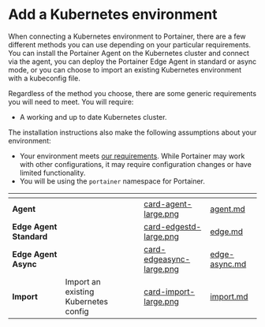 # Add a Kubernetes environment

When connecting a Kubernetes environment to Portainer, there are a few different methods you can use depending on your particular requirements. You can install the Portainer Agent on the Kubernetes cluster and connect via the agent, you can deploy the Portainer Edge Agent in standard or async mode, or you can choose to import an existing Kubernetes environment with a kubeconfig file.

Regardless of the method you choose, there are some generic requirements you will need to meet. You will require:

* A working and up to date Kubernetes cluster.

The installation instructions also make the following assumptions about your environment:

* Your environment meets [our requirements](../../../../start/requirements-and-prerequisites.md). While Portainer may work with other configurations, it may require configuration changes or have limited functionality.
* You will be using the `portainer` namespace for Portainer.

<table data-card-size="large" data-view="cards"><thead><tr><th></th><th></th><th></th><th data-hidden data-card-cover data-type="files"></th><th data-hidden data-card-target data-type="content-ref"></th></tr></thead><tbody><tr><td><strong>Agent</strong></td><td></td><td></td><td><a href="../../../../.gitbook/assets/card-agent-large.png">card-agent-large.png</a></td><td><a href="agent.md">agent.md</a></td></tr><tr><td><strong>Edge Agent Standard</strong></td><td></td><td></td><td><a href="../../../../.gitbook/assets/card-edgestd-large.png">card-edgestd-large.png</a></td><td><a href="edge.md">edge.md</a></td></tr><tr><td><strong>Edge Agent Async</strong></td><td></td><td></td><td><a href="../../../../.gitbook/assets/card-edgeasync-large.png">card-edgeasync-large.png</a></td><td><a href="edge-async.md">edge-async.md</a></td></tr><tr><td><strong>Import</strong></td><td>Import an existing Kubernetes config</td><td></td><td><a href="../../../../.gitbook/assets/card-import-large.png">card-import-large.png</a></td><td><a href="import.md">import.md</a></td></tr></tbody></table>
